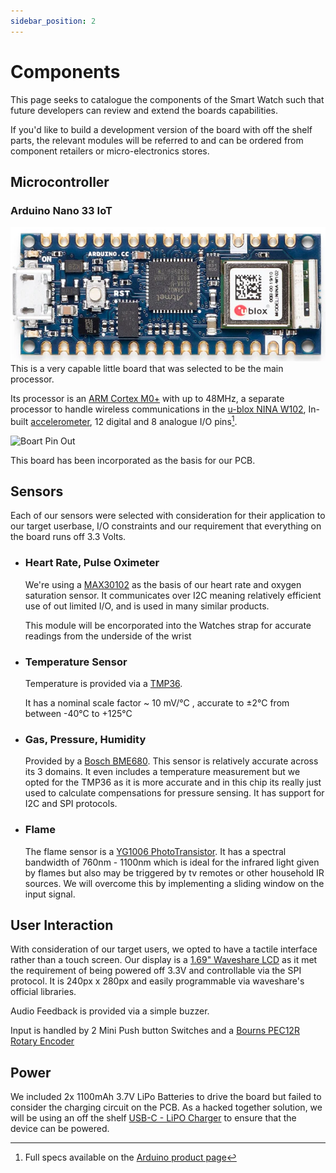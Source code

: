```yaml
---
sidebar_position: 2
---
```

# Components

This page seeks to catalogue the components of the Smart Watch such that future developers can review and extend the boards capabilities. 

If you'd like to build a development version of the board with off the shelf parts, the relevant modules will be referred to and can be ordered from component retailers or micro-electronics stores. 

## Microcontroller

### Arduino Nano 33 IoT
![Arduino Nano 33 IoT Development Board](img/ArduinoNano33IoT.png) \
This is a very capable little board that was selected to be the main processor. 

Its processor is an [ARM Cortex M0+](https://content.arduino.cc/assets/mkr-microchip_samd21_family_full_datasheet-ds40001882d.pdf) with up to 48MHz, a separate processor to handle wireless communications in the [u-blox NINA W102](https://content.arduino.cc/assets/Arduino_NINA-W10_DataSheet_%28UBX-17065507%29.pdf), In-built [accelerometer](https://content.arduino.cc/assets/st_imu_lsm6ds3_datasheet.pdf), 12 digital and 8 analogue I/O pins[^1].

![Boart Pin Out](https://content.arduino.cc/assets/Pinout-NANO33IoT_latest.png)

This board has been incorporated as the basis for our PCB.

## Sensors
Each of our sensors were selected with consideration for their application to our target userbase, I/O constraints and our requirement that everything on the board runs off 3.3 Volts. 

- ### Heart Rate, Pulse Oximeter
    We're using a [MAX30102](https://www.analog.com/media/en/technical-documentation/data-sheets/MAX30102.pdf) as the basis of our heart rate and oxygen saturation sensor. It communicates over I2C meaning relatively efficient use of out limited I/O, and is used in many similar products. 

    This module will be encorporated into the Watches strap for accurate readings from the underside of the wrist

- ### Temperature Sensor
    Temperature is provided via a [TMP36](https://www.analog.com/media/en/technical-documentation/data-sheets/tmp35_36_37.pdf).

    It has a nominal scale factor ~ 10 mV/°C , accurate to ±2°C from between -40°C to +125°C

- ### Gas, Pressure, Humidity
    Provided by a [Bosch BME680](https://www.bosch-sensortec.com/media/boschsensortec/downloads/datasheets/bst-bme680-ds001.pdf). This sensor is relatively accurate across its 3 domains. It even includes a temperature measurement but we opted for the TMP36 as it is more accurate and in this chip its really just used to calculate compensations for pressure sensing.  It has support for I2C and SPI protocols.

- ### Flame
    The flame sensor is a [YG1006 PhotoTransistor](https://win.adrirobot.it/datasheet/optoelettronica/pdf/YG1006_Phototransistor.pdf). It has a spectral bandwidth of 760nm - 1100nm which is ideal for the infrared light given by flames but also may be triggered by tv remotes or other household IR sources. 
    We will overcome this by implementing a sliding window on the input signal.


## User Interaction
With consideration of our target users, we opted to have a tactile interface rather than a touch screen.
Our display is a [1.69" Waveshare LCD](http://www.waveshare.com/wiki/1.69inch_LCD_Module) as it met the requirement of being powered off 3.3V and controllable via the SPI protocol. It is 240px x 280px and easily programmable via waveshare's official libraries.

Audio Feedback is provided via a simple buzzer. 

Input is handled by 2 Mini Push button Switches and a [Bourns PEC12R Rotary Encoder](https://www.bourns.com/docs/Product-Datasheets/PEC12R.pdf)

## Power
We included 2x 1100mAh 3.7V LiPo Batteries to drive the board but failed to consider the charging circuit on the PCB. 
As a hacked together solution, we will be using an off the shelf [USB-C - LiPO Charger](https://core-electronics.com.au/makerverse-usb-c-lipo-charger.html) to ensure that the device can be powered.



[^1]: Full specs available on the [Arduino product page](https://store.arduino.cc/products/arduino-nano-33-iot)
